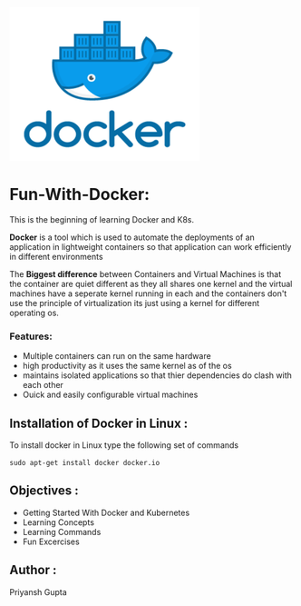 <img align="center;" width="336" height="270" src="Images/geektechstuff_docker.png">

# Fun-With-Docker:
This is the beginning of learning Docker and K8s. 

**Docker** is a tool which is used to automate the deployments of an application in lightweight containers so that application can work efficiently in different environments 

The **Biggest difference** between Containers and Virtual Machines is that the container are quiet different as they all shares one kernel and the virtual machines have a seperate kernel running in each and the containers don't use the principle of virtualization its just using a kernel for different operating os.



### Features:
 - Multiple containers can run on the same hardware
 - high productivity as it uses the same kernel as of the os 
 - maintains isolated applications so that thier dependencies do clash with each other
 - Ouick and easily configurable virtual machines
 

## Installation of Docker in Linux :

To install docker in Linux type the following set of commands

```shell 
sudo apt-get install docker docker.io
```

## Objectives :

- Getting Started With Docker and Kubernetes 
- Learning Concepts 
- Learning Commands
- Fun Excercises

## Author :

Priyansh Gupta
